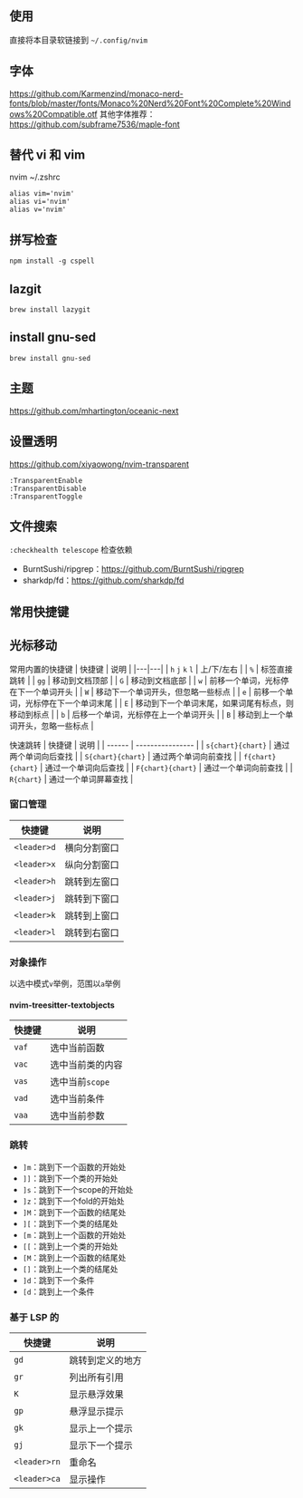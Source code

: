 ## 使用
直接将本目录软链接到 `~/.config/nvim`

## 字体

https://github.com/Karmenzind/monaco-nerd-fonts/blob/master/fonts/Monaco%20Nerd%20Font%20Complete%20Windows%20Compatible.otf
其他字体推荐：
https://github.com/subframe7536/maple-font

## 替代 vi 和 vim

nvim ~/.zshrc
```
alias vim='nvim'
alias vi='nvim'
alias v='nvim'
```

## 拼写检查

```
npm install -g cspell
```

## lazgit

```
brew install lazygit
```

## install gnu-sed
```
brew install gnu-sed
```

## 主题
https://github.com/mhartington/oceanic-next

## 设置透明
https://github.com/xiyaowong/nvim-transparent
```
:TransparentEnable
:TransparentDisable
:TransparentToggle
```

## 文件搜索

`:checkhealth telescope` 检查依赖
* BurntSushi/ripgrep：https://github.com/BurntSushi/ripgrep
* sharkdp/fd：https://github.com/sharkdp/fd

## 常用快捷键

## 光标移动

常用内置的快捷键
| 快捷键 | 说明 | 
|---|---|
| `h` `j` `k` `l` | 上/下/左右 | 
| `%` | 标签直接跳转 | 
| `gg` | 移动到文档顶部 | 
| `G` | 移动到文档底部 | 
| `w` | 前移一个单词，光标停在下一个单词开头 | 
| `W` | 移动下一个单词开头，但忽略一些标点 | 
| `e` | 前移一个单词，光标停在下一个单词末尾 | 
| `E` | 移动到下一个单词末尾，如果词尾有标点，则移动到标点 | 
| `b` | 后移一个单词，光标停在上一个单词开头 | 
| `B` | 移动到上一个单词开头，忽略一些标点 |

快速跳转
| 快捷键 | 说明             |
| ------ | ---------------- |
| `s{chart}{chart}`  | 通过两个单词向后查找     |
| `S{chart}{chart}`  | 通过两个单词向前查找     |
| `f{chart}{chart}`  | 通过一个单词向后查找     |
| `F{chart}{chart}`  | 通过一个单词向前查找     |
| `R{chart}`  | 通过一个单词屏幕查找     |

### 窗口管理
| 快捷键 | 说明             |
| ------ | ---------------- |
| `<leader>d`  | 横向分割窗口     |
| `<leader>x`  | 纵向分割窗口     |
| `<leader>h`  | 跳转到左窗口     |
| `<leader>j`  | 跳转到下窗口     |
| `<leader>k`  | 跳转到上窗口     |
| `<leader>l`  | 跳转到右窗口     |

### 对象操作
以选中模式`v`举例，范围以`a`举例
#### nvim-treesitter-textobjects

| 快捷键 | 说明             |
| ------ | ---------------- |
| `vaf`  | 选中当前函数     |
| `vac`  | 选中当前类的内容 |
| `vas`  | 选中当前`scope`  |
| `vad`  | 选中当前条件     |
| `vaa`  | 选中当前参数     |

### 跳转

- `]m`：跳到下一个函数的开始处
- `]]`：跳到下一个类的开始处
- `]s`：跳到下一个scope的开始处
- `]z`：跳到下一个fold的开始处
- `]M`：跳到下一个函数的结尾处
- `][`：跳到下一个类的结尾处
- `[m`：跳到上一个函数的开始处
- `[[`：跳到上一个类的开始处
- `[M`：跳到上一个函数的结尾处
- `[]`：跳到上一个类的结尾处
- `]d`：跳到下一个条件
- `[d`：跳到上一个条件

### 基于 LSP 的
| 快捷键 | 说明 |
| ------ | ---------------- |
| `gd`   | 跳转到定义的地方 |
| `gr`   | 列出所有引用     |
| `K`    | 显示悬浮效果     |
| `gp`    | 悬浮显示提示    |
| `gk`    | 显示上一个提示     |
| `gj`    | 显示下一个提示     |
| `<leader>rn` | 重命名     |
| `<leader>ca` | 显示操作     |
